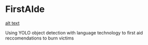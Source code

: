# FirstAIde

[alt text](https://github.com/RyanSmoak/FirstAIde/blob/main/banner.png?raw=true)

Using YOLO object detection with language technology to first aid reccomendations to burn victims


